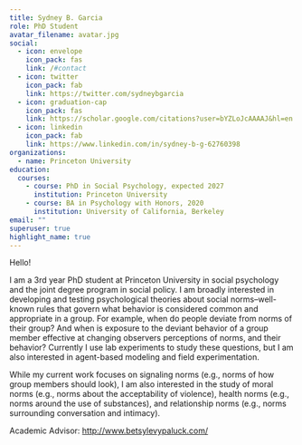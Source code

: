 ```yaml
---
title: Sydney B. Garcia
role: PhD Student
avatar_filename: avatar.jpg
social:
  - icon: envelope
    icon_pack: fas
    link: /#contact
  - icon: twitter
    icon_pack: fab
    link: https://twitter.com/sydneybgarcia
  - icon: graduation-cap
    icon_pack: fas
    link: https://scholar.google.com/citations?user=bYZLoJcAAAAJ&hl=en
  - icon: linkedin
    icon_pack: fab
    link: https://www.linkedin.com/in/sydney-b-g-62760398
organizations:
  - name: Princeton University
education:
  courses:
    - course: PhD in Social Psychology, expected 2027
      institution: Princeton University
    - course: BA in Psychology with Honors, 2020
      institution: University of California, Berkeley
email: ""
superuser: true
highlight_name: true
---
```

Hello!



I am a 3rd year PhD student at Princeton University in social psychology and the joint degree program in social policy. I am broadly interested in developing and testing psychological theories about social norms–well-known rules that govern what behavior is considered common and appropriate in a group. For example, when do people deviate from norms of their group? And when is exposure to the deviant behavior of a group member effective at changing observers perceptions of norms, and their behavior? Currently I use lab experiments to study these questions, but I am also interested in agent-based modeling and field experimentation. 

While my current work focuses on signaling norms (e.g., norms of how group members should look), I am also interested in the study of moral norms (e.g., norms about the acceptability of violence), health norms (e.g., norms around the use of substances), and relationship norms (e.g., norms surrounding conversation and intimacy).

Academic Advisor: http://www.betsylevypaluck.com/ 
